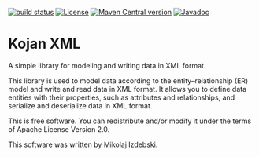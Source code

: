 [![build status](https://img.shields.io/github/actions/workflow/status/mizdebsk/kojan-xml/ci.yml?branch=master)](https://github.com/mizdebsk/kojan-xml/actions/workflows/ci.yml?query=branch%3Amaster)
[![License](https://img.shields.io/github/license/mizdebsk/kojan-xml.svg?label=License)](https://www.apache.org/licenses/LICENSE-2.0)
[![Maven Central version](https://img.shields.io/maven-central/v/io.kojan/kojan-xml.svg?label=Maven%20Central)](https://search.maven.org/artifact/io.kojan/kojan-xml)
[![Javadoc](https://javadoc.io/badge2/io.kojan/kojan-xml/javadoc.svg)](https://javadoc.io/doc/io.kojan/kojan-xml)

Kojan XML
=========

A simple library for modeling and writing data in XML format.

This library is used to model data according to the
entity–relationship (ER) model and write and read data in XML format.
It allows you to define data entities with their properties, such as
attributes and relationships, and serialize and deserialize data in
XML format.

This is free software. You can redistribute and/or modify it under the
terms of Apache License Version 2.0.

This software was written by Mikolaj Izdebski.

